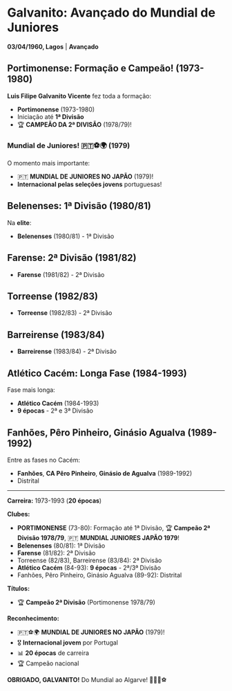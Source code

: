 # Galvanito: Avançado do Mundial de Juniores

**03/04/1960, Lagos** | **Avançado**

## Portimonense: Formação e Campeão! (1973-1980)

**Luis Filipe Galvanito Vicente** fez toda a formação:
- **Portimonense** (1973-1980)
- Iniciação até **1ª Divisão**
- 🏆 **CAMPEÃO DA 2ª DIVISÃO** (1978/79)!

### Mundial de Juniores! 🇵🇹⚽🌍 (1979)

O momento mais importante:
- 🇵🇹 **MUNDIAL DE JUNIORES NO JAPÃO** (1979)!
- **Internacional pelas seleções jovens** portuguesas!

## Belenenses: 1ª Divisão (1980/81)

Na **elite**:
- **Belenenses** (1980/81) - 1ª Divisão

## Farense: 2ª Divisão (1981/82)

- **Farense** (1981/82) - 2ª Divisão

## Torreense (1982/83)

- **Torreense** (1982/83) - 2ª Divisão

## Barreirense (1983/84)

- **Barreirense** (1983/84) - 2ª Divisão

## Atlético Cacém: Longa Fase (1984-1993)

Fase mais longa:
- **Atlético Cacém** (1984-1993)
- **9 épocas** - 2ª e 3ª Divisão

## Fanhões, Pêro Pinheiro, Ginásio Agualva (1989-1992)

Entre as fases no Cacém:
- **Fanhões**, **CA Pêro Pinheiro**, **Ginásio de Agualva** (1989-1992)
- Distrital

---

**Carreira:** 1973-1993 (**20 épocas**)

**Clubes:**
- **PORTIMONENSE** (73-80): Formação até 1ª Divisão, 🏆 **Campeão 2ª Divisão 1978/79**, 🇵🇹 **MUNDIAL JUNIORES JAPÃO 1979**!
- **Belenenses** (80/81): 1ª Divisão
- **Farense** (81/82): 2ª Divisão
- Torreense (82/83), Barreirense (83/84): 2ª Divisão
- **Atlético Cacém** (84-93): **9 épocas** - 2ª/3ª Divisão
- Fanhões, Pêro Pinheiro, Ginásio Agualva (89-92): Distrital

**Títulos:**
- 🏆 **Campeão 2ª Divisão** (Portimonense 1978/79)

**Reconhecimento:**
- 🇵🇹⚽🌍 **MUNDIAL DE JUNIORES NO JAPÃO** (1979)!
- 🎖️ **Internacional jovem** por Portugal
- 📊 **20 épocas** de carreira
- 🏆 Campeão nacional

**OBRIGADO, GALVANITO!** Do Mundial ao Algarve! 🦁🇵🇹⚽
